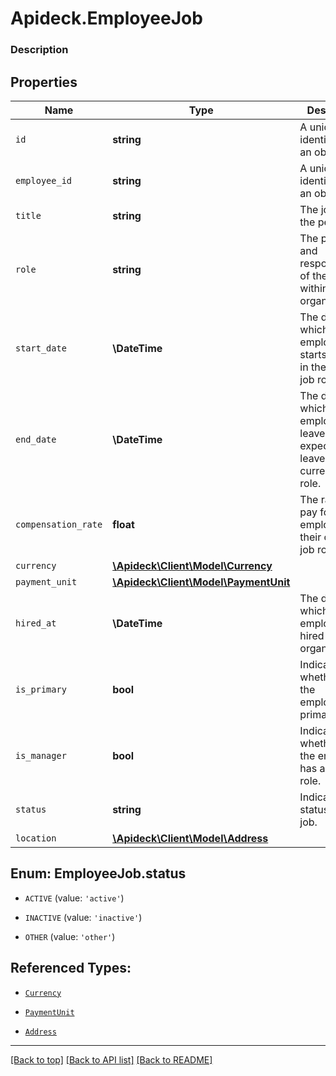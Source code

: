 # Apideck.EmployeeJob

### Description

## Properties
Name | Type | Description | Notes
------------ | ------------- | ------------- | -------------
`id` | **string** | A unique identifier for an object. | [optional] 
`employee_id` | **string** | A unique identifier for an object. | [optional] 
`title` | **string** | The job title of the person. | [optional] 
`role` | **string** | The position and responsibilities of the person within the organization. | [optional] 
`start_date` | **\DateTime** | The date on which the employee starts working in their current job role. | [optional] 
`end_date` | **\DateTime** | The date on which the employee leaves or is expected to leave their current job role. | [optional] 
`compensation_rate` | **float** | The rate of pay for the employee in their current job role. | [optional] 
`currency` | [**\Apideck\Client\Model\Currency**](Currency.md) |  | [optional] 
`payment_unit` | [**\Apideck\Client\Model\PaymentUnit**](PaymentUnit.md) |  | [optional] 
`hired_at` | **\DateTime** | The date on which the employee was hired by the organization | [optional] 
`is_primary` | **bool** | Indicates whether this the employee's primary job. | [optional] 
`is_manager` | **bool** | Indicates whether this the employee has a manager role. | [optional] 
`status` | **string** | Indicates the status of the job. | [optional] 
`location` | [**\Apideck\Client\Model\Address**](Address.md) |  | [optional] 





<a name="STATUS"></a>
## Enum: EmployeeJob.status


* `ACTIVE` (value: `'active'`)

* `INACTIVE` (value: `'inactive'`)

* `OTHER` (value: `'other'`)




## Referenced Types:







* [`Currency`](Currency.md)
* [`PaymentUnit`](PaymentUnit.md)




* [`Address`](Address.md)

---

[[Back to top]](#) [[Back to API list]](../../../../README.md#documentation-for-api-endpoints) [[Back to README]](../../../../README.md)



